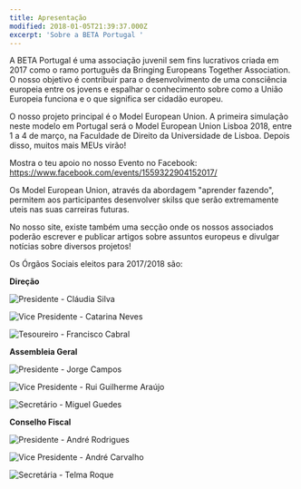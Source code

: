 ```yaml
---
title: Apresentação
modified: 2018-01-05T21:39:37.000Z
excerpt: 'Sobre a BETA Portugal '
---
```

A BETA Portugal é uma associação juvenil sem fins lucrativos criada em 2017 como o ramo português da Bringing Europeans Together Association. O nosso objetivo é contribuir para o desenvolvimento de uma consciência europeia entre os jovens e espalhar o conhecimento sobre como a União Europeia funciona e o que significa ser cidadão europeu.

O nosso projeto principal é o Model European Union. A primeira simulação neste modelo em Portugal será o Model European Union Lisboa 2018, entre 1 a 4 de março, na Faculdade de Direito da Universidade de Lisboa. Depois disso, muitos mais MEUs virão!

Mostra o teu apoio no nosso Evento no Facebook:
<https://www.facebook.com/events/1559322904152017/>

Os Model European Union, através da abordagem "aprender fazendo", permitem aos participantes desenvolver skilss que serão extremamente uteis nas suas carreiras futuras.

No nosso site, existe também uma secção onde os nossos associados poderão escrever e publicar artigos sobre assuntos europeus e divulgar notícias sobre diversos projetos!

Os Órgãos Sociais eleitos para 2017/2018 são:

**Direção**

![Presidente - Cláudia Silva](/assets/images/1.png)

![Vice Presidente - Catarina Neves](/assets/images/2.png)

![Tesoureiro - Francisco Cabral](/assets/images/3.png)

**Assembleia Geral**

![Presidente - Jorge Campos](/assets/images/4.png)

![Vice Presidente - Rui Guilherme Araújo](/assets/images/5.png)

![Secretário - Miguel Guedes](/assets/images/6.png)

**Conselho Fiscal**

![Presidente - André Rodrigues](/assets/images/7.png)

![Vice Presidente - André Carvalho](/assets/images/8.png)

![Secretária - Telma Roque](/assets/images/9.png)

